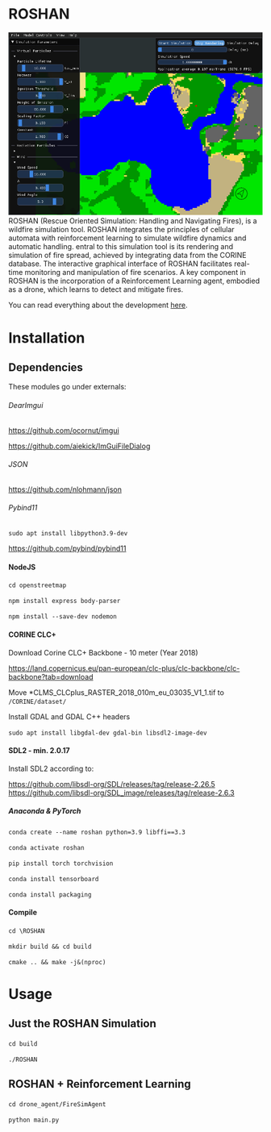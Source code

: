 # ROSHAN
![](ROSHAN_uebersicht.png)
ROSHAN (Rescue Oriented Simulation: Handling and Navigating Fires), is a wildfire simulation tool. ROSHAN integrates the principles of cellular automata with reinforcement learning to simulate wildfire dynamics and automatic handling. entral to this simulation tool is its rendering and simulation of fire spread, achieved by integrating data from the CORINE database. The interactive graphical interface of ROSHAN facilitates real-time monitoring and manipulation of fire scenarios. A key component in ROSHAN is the incorporation of a Reinforcement Learning agent, embodied as a drone, which learns to detect and mitigate fires.

You can read everything about the development [here](paper.pdf).

# Installation
## Dependencies

These modules go under externals:

###### DearImgui 

https://github.com/ocornut/imgui

https://github.com/aiekick/ImGuiFileDialog

###### JSON
https://github.com/nlohmann/json

###### Pybind11
`sudo apt install libpython3.9-dev`

https://github.com/pybind/pybind11

#### NodeJS

`cd openstreetmap`

`npm install express body-parser`

`npm install --save-dev nodemon`

#### CORINE CLC+ 

Download Corine CLC+ Backbone - 10 meter (Year 2018)

https://land.copernicus.eu/pan-european/clc-plus/clc-backbone/clc-backbone?tab=download

Move *CLMS_CLCplus_RASTER_2018_010m_eu_03035_V1_1.tif to `/CORINE/dataset/`

Install GDAL and GDAL C++ headers

`sudo apt install libgdal-dev gdal-bin libsdl2-image-dev`

#### SDL2 - min. 2.0.17 

Install SDL2 according to:

https://github.com/libsdl-org/SDL/releases/tag/release-2.26.5
https://github.com/libsdl-org/SDL_image/releases/tag/release-2.6.3

##### Anaconda & PyTorch

`conda create --name roshan python=3.9 libffi==3.3`

`conda activate roshan`

`pip install torch torchvision`

`conda install tensorboard`

`conda install packaging`

#### Compile

`cd \ROSHAN`

`mkdir build && cd build`

`cmake .. && make -j&(nproc)`

# Usage

## Just the ROSHAN Simulation

`cd build`

`./ROSHAN`

## ROSHAN + Reinforcement Learning

`cd drone_agent/FireSimAgent`

`python main.py`